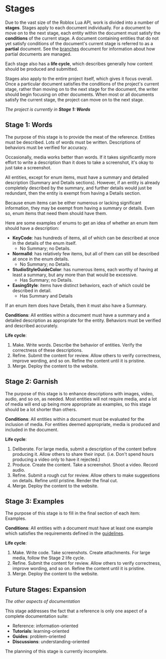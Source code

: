 # Stages
Due to the vast size of the Roblox Lua API, work is divided into a number of
**stages**. Stages apply to each document individually. For a document to move
on to the next stage, each entity within the document must satisfy the
**conditions** of the current stage. A document containing entities that do not
yet satisfy conditions of the document's current stage is referred to as a
**partial** document. See the [branches](branches.md) document for information
about how partial documents are managed.

Each stage also has a **life cycle**, which describes generally how content
should be produced and submitted.

Stages also apply to the entire project itself, which gives it focus overall.
Once a particular document satisfies the conditions of the project's current
stage, rather than moving on to the next stage for the document, the writer
should begin focusing on other documents. When most or all documents satisfy the
current stage, the project can move on to the next stage.

*The project is currently in **Stage 1: Words***

## Stage 1: Words
The purpose of this stage is to provide the meat of the reference. Entities must
be described. Lots of words must be written. Descriptions of behaviors must be
verified for accuracy.

Occasionally, media works better than words. If it takes significantly more
effort to write a description than it does to take a screenshot, it's okay to
just take a screenshot.

All entities, except for enum items, must have a summary and detailed
description (Summary and Details sections). However, if an entity is already
completely described by the summary, and further details would just be
redundant, then the entity is exempt from having a Details section.

Because enum items can be either numerous or lacking significant information,
they may be exempt from having a summary or details. Even so, enum items that
need them should have them.

Here are some examples of enums to get an idea of whether an enum item should
have a description:

- **KeyCode**: has hundreds of items, all of which can be described at once in
  the details of the enum itself.
	- No Summary; no Details.
- **NormalId**: has relatively few items, but all of them can still be described
  at once in the enum details.
	- No Summary; no Details.
- **StudioStyleGuideColor**: has numerous items, each worthy of having at least
  a summary, but any more than that would be excessive.
	- Has Summary; no Details.
- **EasingStyle**: items have distinct behaviors, each of which could be
  described in detail.
	- Has Summary and Details

If an enum item does have Details, then it must also have a Summary.

**Conditions**: All entities within a document must have a summary and a
detailed description as appropriate for the entity. Behaviors must be verified
and described accurately.

**Life cycle**:
1. Make. Write words. Describe the behavior of entities. Verify the correctness
   of these descriptions.
2. Refine. Submit the content for review. Allow others to verify correctness,
   improve wording, and so on. Refine the content until it is pristine.
3. Merge. Deploy the content to the website.

## Stage 2: Garnish
The purpose of this stage is to enhance descriptions with images, video, audio,
and so on, as needed. Most entities will not require media, and a lot of media
will end up being more appropriate as examples, so this stage should be a lot
shorter than others.

**Conditions**: All entities within a document must be evaluated for the
inclusion of media. For entities deemed appropriate, media is produced and
included in the document.

**Life cycle**:
1. Deliberate. For large media, submit a description of the content before
   producing it. Allow others to share their input. (i.e. Don't spend hours
   producing a video only to have it rejected.)
2. Produce. Create the content. Take a screenshot. Shoot a video. Record audio.
3. Refine. Submit a rough cut for review. Allow others to make suggestions on
   details. Refine until pristine. Render the final cut.
4. Merge. Deploy the content to the website.

## Stage 3: Examples
The purpose of this stage is to fill in the final section of each item:
Examples.

**Conditions**: All entities with a document must have at least one example
which satisfies the requirements defined in the [guidelines](GUIDELINES.md).

**Life cycle**:
1. Make. Write code. Take screenshots. Create attachments. For large media,
   follow the Stage 2 life cycle.
2. Refine. Submit the content for review. Allow others to verify correctness,
   improve wording, and so on. Refine the content until it is pristine.
3. Merge. Deploy the content to the website.

## Future Stages: Expansion
*The other aspects of documentation*

This stage addresses the fact that a reference is only one aspect of a complete
documentation suite:

- Reference: information-oriented
- **Tutorials**: learning-oriented
- **Guides**: problem-oriented
- **Discussions**: understanding-oriented

The planning of this stage is currently incomplete.

